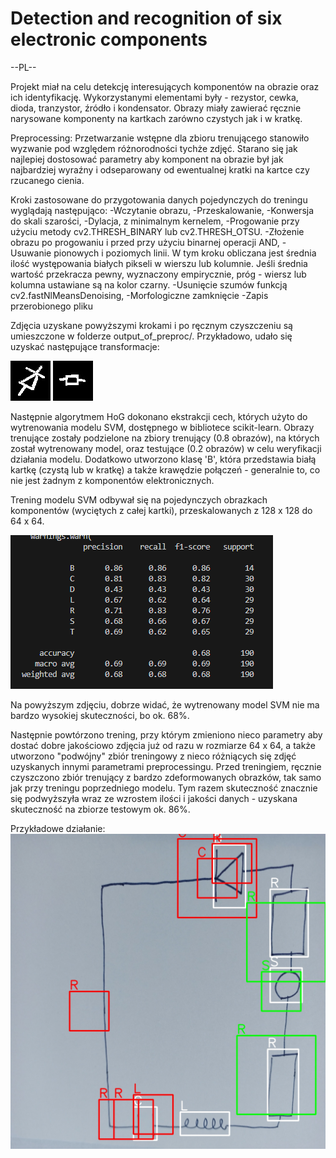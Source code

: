 # Detection and recognition of six electronic components

--PL-- 

Projekt miał na celu detekcję interesujących komponentów na obrazie oraz ich identyfikację. Wykorzystanymi elementami były - rezystor, cewka, dioda, tranzystor, źródło i kondensator. 
Obrazy miały zawierać ręcznie narysowane komponenty na kartkach zarówno czystych jak i w kratkę.


Preprocessing:
Przetwarzanie wstępne dla zbioru trenującego stanowiło wyzwanie pod względem różnorodności tychże zdjęć. Starano się jak najlepiej dostosować parametry aby komponent na obrazie był jak najbardziej wyraźny i odseparowany od ewentualnej kratki na kartce czy rzucanego cienia.

Kroki zastosowane do przygotowania danych pojedynczych do treningu wyglądają następująco:
-Wczytanie obrazu,
-Przeskalowanie,
-Konwersja do skali szarości,
-Dylacja, z minimalnym kernelem,
-Progowanie przy użyciu metody cv2.THRESH\_BINARY lub cv2.THRESH\_OTSU.
-Złożenie obrazu po progowaniu i przed przy użyciu binarnej operacji AND,
-Usuwanie pionowych i poziomych linii. W tym kroku obliczana jest średnia ilość występowania białych pikseli w wierszu lub kolumnie. Jeśli średnia wartość przekracza pewny, wyznaczony empirycznie, próg - wiersz lub kolumna ustawiane są na kolor czarny.
-Usunięcie szumów funkcją cv2.fastNlMeansDenoising,
-Morfologiczne zamknięcie
-Zapis przerobionego pliku  


Zdjęcia uzyskane powyższymi krokami i po ręcznym czyszczeniu są umieszczone w folderze output_of_preproc/. Przykładowo, udało się uzyskać następujące transformacje:

![alt text](output_of_preproc/nowy_out5/D/DCJ2.jpg)
![alt text](output_of_preproc/nowy_out5/R/RCD16.jpg)




Następnie algorytmem HoG dokonano ekstrakcji cech, których użyto do wytrenowania modelu SVM, dostępnego w bibliotece scikit-learn. Obrazy trenujące zostały podzielone na zbiory trenujący (0.8 obrazów), na których został wytrenowany model, oraz testujące (0.2 obrazów) w celu weryfikacji działania modelu. Dodatkowo utworzono klasę 'B', która przedstawia białą kartkę (czystą lub w kratkę) a także krawędzie połączeń - generalnie to, co nie jest żadnym z komponentów elektronicznych.

Trening modelu SVM odbywał się na pojedynczych obrazkach komponentów (wyciętych z całej kartki), przeskalowanych z 128 x 128 do 64 x 64. 


![alt text](svm_train.png)


Na powyższym zdjęciu, dobrze widać, że wytrenowany model SVM nie ma bardzo wysokiej skuteczności, bo ok. 68\%.


Następnie powtórzono trening, przy którym zmieniono nieco parametry aby dostać dobre jakościowo zdjęcia już od razu w rozmiarze 64 x 64, a także utworzono "podwójny" zbiór treningowy z nieco różniących się zdjęć uzyskanych innymi parametrami preprocessingu. Przed treningiem, ręcznie czyszczono zbiór trenujący z bardzo zdeformowanych obrazków, tak samo jak przy treningu poprzedniego modelu. Tym razem skuteczność znacznie się podwyższyła wraz ze wzrostem ilości i jakości danych - uzyskana skuteczność na zbiorze testowym ok. 86\%.

Przykładowe działanie:
![alt text](example_result.jpg)

